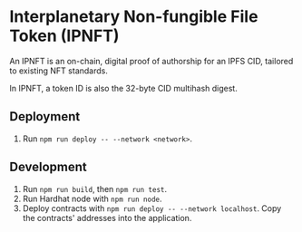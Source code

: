 # Interplanetary Non-fungible File Token (IPNFT)

An IPNFT is an on-chain, digital proof of authorship for an IPFS CID, tailored to existing NFT standards.

In IPNFT, a token ID is also the 32-byte CID multihash digest.

## Deployment

1. Run `npm run deploy -- --network <network>`.

## Development

1. Run `npm run build`, then `npm run test`.
1. Run Hardhat node with `npm run node`.
1. Deploy contracts with `npm run deploy -- --network localhost`.
   Copy the contracts' addresses into the application.
